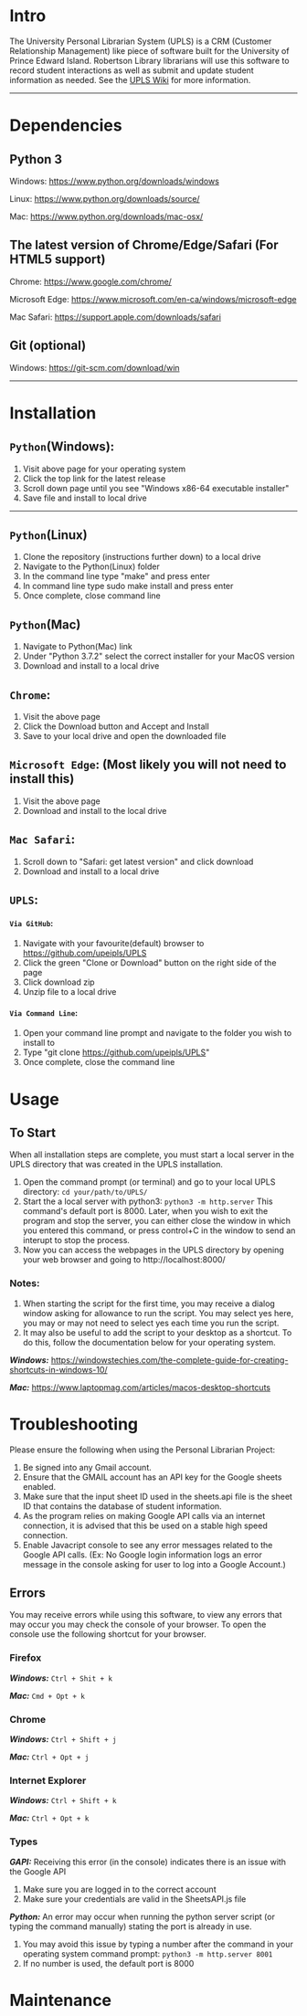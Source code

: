 # Intro
The University Personal Librarian System (UPLS) is a CRM (Customer Relationship Management) like piece of software built for the University of Prince Edward Island. Robertson Library librarians will use this software to record student interactions as well as submit and update student information as needed. See the [UPLS Wiki](/upeipls/UPLS/wiki) for more information.

---
# Dependencies
## Python 3
Windows: https://www.python.org/downloads/windows

Linux: https://www.python.org/downloads/source/

Mac: https://www.python.org/downloads/mac-osx/

## The latest version of Chrome/Edge/Safari (For HTML5 support)
Chrome: https://www.google.com/chrome/

Microsoft Edge: https://www.microsoft.com/en-ca/windows/microsoft-edge

Mac Safari: https://support.apple.com/downloads/safari

## Git (optional)
Windows: https://git-scm.com/download/win

---
# Installation
## `Python`(Windows):
1.  Visit above page for your operating system
2.  Click the top link for the latest release
3.  Scroll down page until you see "Windows x86-64 executable installer"
4.  Save file and install to local drive
---
## `Python`(Linux)
1.  Clone the repository (instructions further down) to a local drive
2.  Navigate to the Python(Linux) folder
3.  In the command line type "make" and press enter
4.  In command line type sudo make install and press enter
5.  Once complete, close command line

## `Python`(Mac)
1.  Navigate to Python(Mac) link
2.  Under "Python 3.7.2" select the correct installer for your MacOS version
3.  Download and install to a local drive

## `Chrome`:
1.  Visit the above page
2.  Click the Download button and Accept and Install
3.  Save to your local drive and open the downloaded file

## `Microsoft Edge`: (Most likely you will not need to install this)
1.  Visit the above page
2.  Download and install to the local drive

## `Mac Safari`:
1.  Scroll down to "Safari: get latest version" and click download
2.  Download and install to a local drive

## `UPLS`:

#### `Via GitHub`:
1.  Navigate with your favourite(default) browser to https://github.com/upeipls/UPLS
2.  Click the green "Clone or Download" button on the right side of the page
3.  Click download zip
4.  Unzip file to a local drive

#### `Via Command Line`:
1.  Open your command line prompt and navigate to the folder you wish to install to
2.  Type "git clone https://github.com/upeipls/UPLS"
3.  Once complete, close the command line

# Usage
## To Start
When all installation steps are complete, you must start a local server in the UPLS directory that was created in the UPLS installation.
1. Open the command prompt (or terminal) and go to your local UPLS directory: `cd your/path/to/UPLS/`
2. Start the a local server with python3: `python3 -m http.server` This command's default port is 8000. Later, when you wish to exit the program and stop the server, you can either close the window in which you entered this command, or press control+C in the window to send an interupt to stop the process.
3. Now you can access the webpages in the UPLS directory by opening your web browser and going to http://localhost:8000/
### Notes: 
1. When starting the script for the first time, you may receive a dialog window asking for allowance to run the script. You may select yes here, you may or may not need to select yes each time you run the script.
2. It may also be useful to add the script to your desktop as a shortcut. To do this, follow the documentation below for your operating system.  

***Windows:*** https://windowstechies.com/the-complete-guide-for-creating-shortcuts-in-windows-10/  

***Mac:*** https://www.laptopmag.com/articles/macos-desktop-shortcuts

# Troubleshooting
Please ensure the following when using the Personal Librarian Project:
1. Be signed into any Gmail account.
2. Ensure that the GMAIL account has an API key for the Google sheets enabled.
3. Make sure that the input sheet ID used in the sheets.api file is the sheet ID that contains the database of student information.
4. As the program relies on making Google API calls via an internet connection, it is advised that this be used on a stable high speed connection.
5. Enable Javacript console to see any error messages related to the Google API calls. (Ex: No Google login information logs an error message in the console asking for user to log into a Google Account.)

## Errors
You may receive errors while using this software, to view any errors that may occur you may check the console of your browser. To open the console use the following shortcut for your browser.
### Firefox
***Windows:*** `Ctrl + Shit + k`

***Mac:*** `Cmd + Opt + k`

### Chrome
***Windows:*** `Ctrl + Shift + j`

***Mac:*** `Ctrl + Opt + j`

### Internet Explorer
***Windows:*** `Ctrl + Shift + k`

***Mac:*** `Ctrl + Opt + k`

### Types
***GAPI:*** 
Receiving this error (in the console) indicates there is an issue with the Google API
1. Make sure you are logged in to the correct account
2. Make sure your credentials are valid in the SheetsAPI.js file

***Python:***
An error may occur when running the python server script (or typing the command manually) stating the port is already in use.
1. You may avoid this issue by typing a number after the command in your operating system command prompt: `python3 -m http.server 8001`
2. If no number is used, the default port is 8000
# Maintenance


